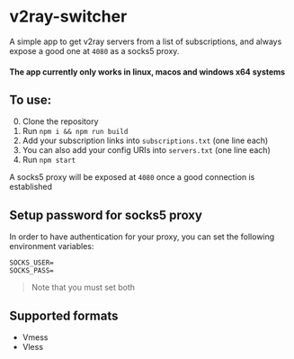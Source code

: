 # v2ray-switcher

A simple app to get v2ray servers from a list of subscriptions, and always expose a good one at `4080` as a socks5 proxy.

#### The app currently only works in linux, macos and windows x64 systems

## To use:

0.  Clone the repository
1.  Run `npm i && npm run build`
2.  Add your subscription links into `subscriptions.txt` (one line each)
3.  You can also add your config URIs into `servers.txt` (one line each)
4.  Run `npm start`

A socks5 proxy will be exposed at `4080` once a good connection is established


## Setup password for socks5 proxy

In order to have authentication for your proxy, you can set the following environment variables: 
```
SOCKS_USER=
SOCKS_PASS=
```
> Note that you must set both 

## Supported formats

-   Vmess
-   Vless
